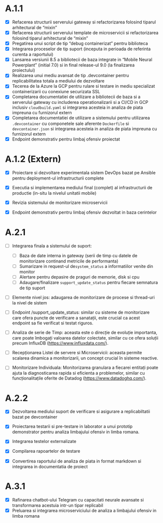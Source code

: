 # A.1.1

- [x] Refacerea structurii serverului gateway si refactorizarea folosind tiparul arhitectural de  “mixin”
- [x] Refacerea structurii serverului template de microservicii si refactorizarea folosind tiparul arhitectural de “mixin”
- [x] Pregatirea unui script de tip “debug containerizat”  pentru biblioteca
- [x] Integrarea proceselor de tip suport (inceputa in perioada de referinta curenta a raportului)
- [x] Lansarea versiunii 8.5 a bibliotecii de baza integrate in “Mobile Neural Powerplant” (initial 7.0) si in final release-ul 9.0 (la finalizarea proiectului)
- [x] Realizarea unui mediu avansat de tip .devcontainer pentru replicabilitatea totala a mediului de dezvoltare
- [x] Tecerea de la Azure la GCP pentru rulare si testare in mediu specializat containerizarii cu conexiune securizata SSL
- [x] Completarea documentatiei de utilizare a bibliotecii de baza si a serverului gateway cu includerea operationalizarii si a CI/CD in GCP inclusiv `cloudbuild.yaml` si integrarea acesteia in analiza de piata impreuna cu furnizorul extern
- [x] Completarea documentatiei de utilizare a sistemului pentru utilizarea `.devcontainer` cu componetele sale aferente `Dockerfile` si `devcontainer.json` si integrarea acesteia in analiza de piata impreuna cu furnizorul extern
- [x] Endpoint demonstrativ pentru limbaj ofensiv proiectat

# A.1.2 (Extern)

- [x] Proiectare si dezvoltare experimentala sistem DevOps bazat pe Ansible pentru deployment-ul infrastructurii complete
- [x] Executia si implementarea mediului final (complet) al infrastructurii de productie (in-situ la nivelul unitatii mobile)
- [x] Revizia sistemului de monitorizare microservicii
- [x] Endpoint demonstrativ pentru limbaj ofensiv dezvoltat in baza cerintelor


# A.2.1

- [ ] Integrarea finala a sistemului de suport:
  - [ ] Baza de date interna in gateway (serii de timp cu datele de monitorizare continand metricile de performanta)
  - [ ] Sumarizare in request-ul de`system_status` a informatiilor venite din monitor
  - [ ] Alertare pentru depasire de praguri de memorie, disk si cpu
  - [ ] Adaugare/finalizare `support_update_status` pentru fiecare semnatura de tip suport
- [ ] Elemente nivel jos: adaugarea de monitorizare de procese si thread-uri la nivel de sistem
- [ ] Endpoint /support_update_status: similar cu sisteme de monitorizare care ofera puncte de verificare a sanatații, este crucial ca acest endpoint sa fie verificat si testat riguros.
- [ ] Analiza de serie de Timp: aceasta este o direcție de evoluție importanta, care poate îmbogați valoarea datelor colectate, similar cu ce ofera soluții precum InfluxDB (https://www.influxdata.com/).
- [ ] Recepționarea Listei de servere si Microservicii: aceasta permite scalarea dinamica a monitorizarii, un concept crucial în sisteme reactive.
- [ ] Monitorizare Individuala: Monitorizarea granulara a fiecarei entitați poate ajuta la diagnosticarea rapida si eficienta a problemelor, similar cu funcționalitațile oferite de Datadog (https://www.datadoghq.com/).


# A.2.2

- [x] Dezvoltarea mediului suport de verificare si asigurare a replicabiltatii bazat pe devcontainer
- [x] Proiectarea testarii si pre-testare in laborator a unui prototip demonstrator pentru analiza limbajului ofensiv in limba romana.
- [x] Integrarea testelor externalizate
- [x] Compilarea rapoartelor de testare
- [x] Convertirea raportului de analiza de piata in format markdown si integrarea in documentatia de proiect


# A.3.1

- [x] Rafinarea chatbot-ului Telegram cu capacitati neurale avansate si transformarea acestuia intr-un tipar replicabil 
- [x] Preluarea si integrarea microserviciului de analiza a limbajului ofensiv in limba romana
